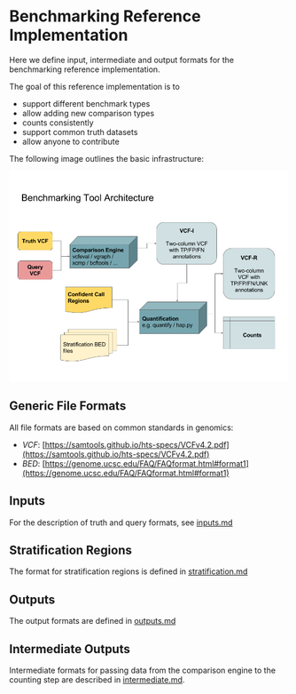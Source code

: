 Benchmarking Reference Implementation
=====================================

Here we define input, intermediate and output formats for the benchmarking
reference implementation.

The goal of this reference implementation is to

* support different benchmark types
* allow adding  new comparison types
* counts consistently
* support common truth datasets
* allow anyone to contribute

The following image outlines the basic infrastructure:

![Infrastructure](tool_infrastructure.png)

Generic File Formats
--------------------

All file formats are based on common standards in genomics:

* *VCF*: [https://samtools.github.io/hts-specs/VCFv4.2.pdf](https://samtools.github.io/hts-specs/VCFv4.2.pdf)
* *BED*: [https://genome.ucsc.edu/FAQ/FAQformat.html#format1](https://genome.ucsc.edu/FAQ/FAQformat.html#format1)

Inputs
------

For the description of truth and query formats, see [inputs.md](inputs.md)

Stratification Regions
----------------------

The format for stratification regions is defined in
[stratification.md](stratification.md)

Outputs
-------

The output formats are defined in [outputs.md](outputs.md)

Intermediate Outputs
--------------------

Intermediate formats for passing data from the comparison engine to the
counting step are described in [intermediate.md](intermediate.md).
